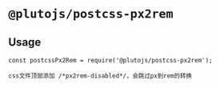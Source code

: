 # `@plutojs/postcss-px2rem`

## Usage

```
const postcssPx2Rem = require('@plutojs/postcss-px2rem');

css文件顶部添加 /*px2rem-disabled*/，会跳过px到rem的转换
```
